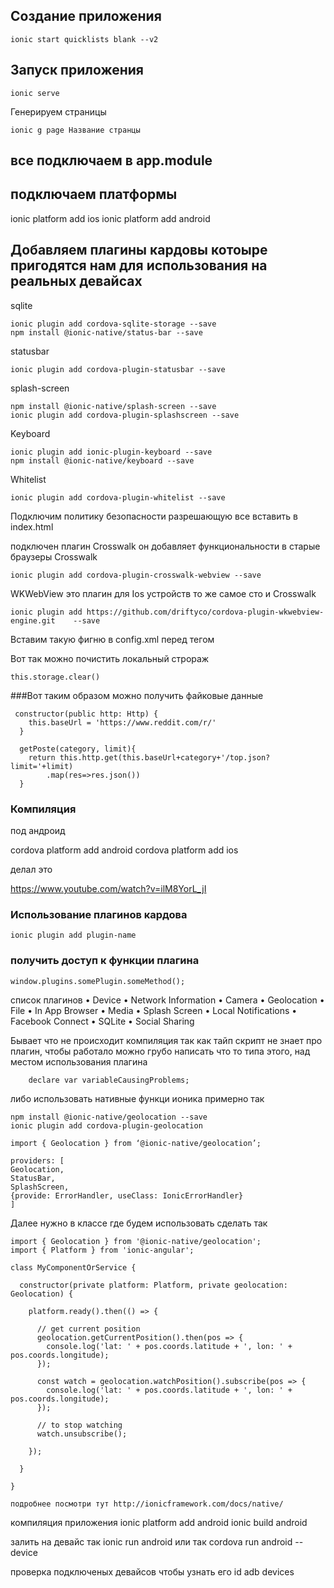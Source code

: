 ## Создание приложения
    ionic start quicklists blank --v2
    
## Запуск приложения

    ionic serve
    
Генерируем страницы
    
    ionic g page Название странцы

## все подключаем в app.module

## подключаем платформы

ionic platform add ios
ionic platform add android

## Добавляем плагины кардовы котоыре пригодятся нам для использования на реальных девайсах

sqlite

    ionic plugin add cordova-sqlite-storage --save
    npm install @ionic-native/status-bar --save
    
statusbar

    ionic plugin add cordova-plugin-statusbar --save

splash-screen

    npm install @ionic-native/splash-screen --save
    ionic plugin add cordova-plugin-splashscreen --save


Keyboard

    ionic plugin add ionic-plugin-keyboard --save
    npm install @ionic-native/keyboard --save

Whitelist

    ionic plugin add cordova-plugin-whitelist --save


Подключим политику безопасности разрешающую все вставить в index.html


<meta http-equiv="Content-Security-Policy" content="font-src 'self' data:;
img-src * data:; default-src gap://ready file://* *; script-src 'self'
'unsafe-inline' 'unsafe-eval' * ; style-src 'self' 'unsafe-inline' *">


подключен плагин Crosswalk он добавляет функциональности в старые браузеры
Crosswalk

    ionic plugin add cordova-plugin-crosswalk-webview --save
    

WKWebView это плагин для Ios устройств то же самое сто и Crosswalk

    ionic plugin add https://github.com/driftyco/cordova-plugin-wkwebview-engine.git    --save

Вставим такую фигню в config.xml перед тегом </widget >


<allow-navigation href="http://localhost:8080/*"/>
<feature name="CDVWKWebViewEngine">
<param name="ios-package" value="CDVWKWebViewEngine" />
</feature>
<preference name="CordovaWebViewEngine" value="CDVWKWebViewEngine" />


Вот так можно почистить локальный строраж

    this.storage.clear()


###Вот таким образом можно получить файковые данные 
     
     constructor(public http: Http) {
        this.baseUrl = 'https://www.reddit.com/r/'
      }
    
      getPoste(category, limit){
        return this.http.get(this.baseUrl+category+'/top.json?limit='+limit)
            .map(res=>res.json())
      }

### Компиляция

под андроид

cordova platform add android
cordova platform add ios

делал это 

https://www.youtube.com/watch?v=ilM8YorL_jI


### Использование плагинов кардова

    ionic plugin add plugin-name
    
### получить доступ к функции плагина

    window.plugins.somePlugin.someMethod();
    
 список плагинов
 • Device
 • Network Information
 • Camera
 • Geolocation
 • File
 • In App Browser
 • Media
 • Splash Screen
 • Local Notifications
 • Facebook Connect
 • SQLite
 • Social Sharing

Бывает что не происходит компиляция так как тайп скрипт не знает про
плагин, чтобы работало можно грубо написать что то типа этого,
над местом использования плагина

        declare var variableCausingProblems;
        
либо использовать нативные функци ионика примерно так

    npm install @ionic-native/geolocation --save
    ionic plugin add cordova-plugin-geolocation
    
    import { Geolocation } from ‘@ionic-native/geolocation’;
    
    providers: [
    Geolocation,
    StatusBar,
    SplashScreen,
    {provide: ErrorHandler, useClass: IonicErrorHandler}
    ]
    
Далее нужно в классе где будем использовать сделать так

    import { Geolocation } from '@ionic-native/geolocation';
    import { Platform } from 'ionic-angular';
    
    class MyComponentOrService {
    
      constructor(private platform: Platform, private geolocation: Geolocation) {
    
        platform.ready().then(() => {
    
          // get current position
          geolocation.getCurrentPosition().then(pos => {
            console.log('lat: ' + pos.coords.latitude + ', lon: ' + pos.coords.longitude);
          });
    
          const watch = geolocation.watchPosition().subscribe(pos => {
            console.log('lat: ' + pos.coords.latitude + ', lon: ' + pos.coords.longitude);
          });
    
          // to stop watching
          watch.unsubscribe();
    
        });
    
      }
    
    }
    
    подробнее посмотри тут http://ionicframework.com/docs/native/


компиляция приложения
ionic platform add android
 ionic build android
 
 залить на девайс так
 ionic run android
 или так cordova run android --device

 
 проверка подключеных девайсов чтобы узнать его id
 adb devices


